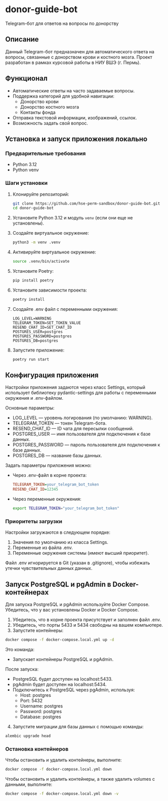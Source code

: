 # donor-guide-bot
Telegram-бот для ответов на вопросы по донорству

## Описание
Данный Telegram-бот предназначен для автоматического ответа на вопросы, связанные с донорством крови и костного мозга. Проект разработан в рамках курсовой работы в НИУ ВШЭ (г. Пермь).

## Функционал
- Автоматические ответы на часто задаваемые вопросы.
- Поддержка категорий для удобной навигации:
  - Донорство крови
  - Донорство костного мозга
  - Контакты фонда
- Отправка текстовой информации, изображений, ссылок.
- Возможность задать свой вопрос.

## Установка и запуск приложения локально
### Предварительные требования
- Python 3.12
- Python venv

### Шаги установки
1. Клонируйте репозиторий:

    ```sh
    git clone https://github.com/hse-perm-sandbox/donor-guide-bot.git
    cd donor-guide-bot
    ```

2. Установите Python 3.12 и модуль `venv` (если они еще не установлены).

3. Создайте виртуальное окружение:

    ```sh
    python3 -m venv .venv
    ```

4. Активируйте виртуальное окружение:

    ```sh
    source .venv/bin/activate
    ```

5. Установите Poetry:

    ```sh
    pip install poetry
    ```

6. Установите зависимости проекта:

    ```sh
    poetry install
    ```

7.  Создайте .env файл с переменными окружения:

    ```
    LOG_LEVEL=WARNING
    TELEGRAM_TOKEN=SET_TOKEN_VALUE
    RESEND_CHAT_ID=SET_CHAT_ID
    POSTGRES_USER=postgres
    POSTGRES_PASSWORD=postgres
    POSTGRES_DB=postgres
    ```

8.  Запустите приложение:

    ```sh
    poetry run start
    ```

## Конфигурация приложения

Настройки приложения задаются через класс Settings, который использует библиотеку pydantic-settings для работы с переменными окружения и .env-файлом.

Основные параметры:
- LOG_LEVEL — уровень логирования (по умолчанию: WARNING).
- TELEGRAM_TOKEN — токен Telegram-бота.
- RESEND_CHAT_ID — ID чата для пересылки сообщений.
- POSTGRES_USER — имя пользователя для подключения к базе данных.
- POSTGRES_PASSWORD — пароль пользователя для подключения к базе данных.
- POSTGRES_DB — название базы данных.

Задать параметры приложения можно:
  - Через .env-файл в корне проекта:
    
    ```ini
    TELEGRAM_TOKEN=your_telegram_bot_token
    RESEND_CHAT_ID=12345
    ```

  - Через переменные окружения:
    ```sh
    export TELEGRAM_TOKEN="your_telegram_bot_token"
    ```

### Приоритеты загрузки

Настройки загружаются в следующем порядке:
1. Значения по умолчанию из класса Settings.
2. Переменные из файла .env.
3. Переменные окружения системы (имеют высший приоритет).

Файл .env игнорируется в Git (указан в .gitignore), чтобы избежать утечки чувствительных данных данных.

## Запуск PostgreSQL и pgAdmin в Docker-контейнерах
Для запуска PostgreSQL и pgAdmin используйте Docker Compose. Убедитесь, что у вас установлены Docker и Docker Compose.

1. Убедитесь, что в корне проекта присутствует и заполнен файл .env.
2. Убедитесь, что порты 5433 и 5434 свободны на вашем компьютере.
3. Запустите контейнеры:

```bash
docker compose -f docker-compose.local.yml up -d
```

Это команда:
- Запускает контейнеры PostgreSQL и pgAdmin.

После запуска:
- PostgreSQL будет доступен на localhost:5433.
- pgAdmin будет доступен на localhost:5434.
- Подключитесь к PostgreSQL через pgAdmin, используя:
    * Host: postgres
    * Port: 5432
    * Username: postgres
    * Password: postgres
    * Database: postgres

4. Запустите миграции для базы данных с помощью команды:

```bash
alembic upgrade head
```

### Остановка контейнеров
Чтобы остановить и удалить контейнеры, выполните:

```bash
docker compose -f docker-compose.local.yml down
```

Чтобы остановить и удалить контейнеры, а также удалить volumes с данными, выполните:

```bash
docker compose -f docker-compose.local.yml down -v
```
